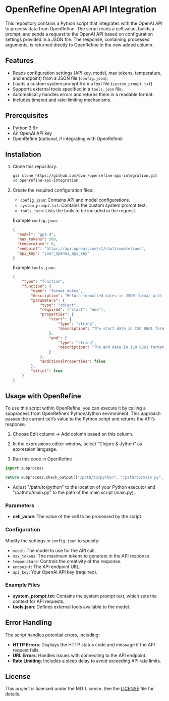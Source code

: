 
# OpenRefine OpenAI API Integration

This repository contains a Python script that integrates with the OpenAI API to process data from OpenRefine. The script reads a cell value, builds a prompt, and sends a request to the OpenAI API based on configuration settings provided in a JSON file. The response, containing processed arguments, is returned diectly to OpenRefine in the new added column. 

## Features

- Reads configuration settings (API key, model, max tokens, temperature, and endpoint) from a JSON file (`config.json`).
- Loads a custom system prompt from a text file (`system_prompt.txt`).
- Supports external tools specified in a `tools.json` file.
- Automatically handles errors and returns them in a readable format.
- Includes timeout and rate-limiting mechanisms.

## Prerequisites

- Python 3.6+
- An OpenAI API key
- OpenRefine (optional, if integrating with OpenRefine)

## Installation

1. Clone this repository:

    ```bash
    git clone https://github.com/dvnr/openrefine-api-integration.git
    cd openrefine-api-integration
    ```
2. Create the required configuration files:

    - `config.json`: Contains API and model configurations.
    - `system_prompt.txt`: Contains the custom system prompt text.
    - `tools.json`: Lists the tools to be included in the request.

    Example `config.json`:

    ```json
    {
      "model": "gpt-4",
      "max_tokens": 500,
      "temperature": 0,
      "endpoint": "https://api.openai.com/v1/chat/completions",
      "api_key": "your_openai_api_key"
    }
    ```

    Example `tools.json`:

    ```json
    {
        "type": "function",
        "function": {
            "name": "format_dates",
            "description": "Return formatted dates in JSON format with 'start' and 'end' following ISO 8601 format.",
            "parameters": {
                "type": "object",
                "required": ["start", "end"],
                "properties": {
                    "start": {
                        "type": "string",
                        "description": "The start date in ISO 8601 format."
                    },
                    "end": {
                        "type": "string",
                        "description": "The end date in ISO 8601 format."
                    }
                },
                "additionalProperties": false
            },
            "strict": true
        }
    }
    ```

## Usage with OpenRefine

To use this script within OpenRefine, you can execute it by calling a subprocess from OpenRefine’s Python/Jython environment. This approach passes the current cell’s value to the Python script and returns the API’s response.

1. Choose Edit column → Add column based on this column.

2. In the expressions editor window, select "Clojure & Jython" as epxression language.

3. Run this code in OpenRefine

```python
import subprocess

return subprocess.check_output(["/path/to/python", "/path/to/main.py", value.encode("utf-8")])
```

- Adjust "/path/to/python" to the location of your Python executor and "/path/to/main.py" to the path of the main script (main.py).

### Parameters

- **cell_value**: The value of the cell to be processed by the script.

### Configuration

Modify the settings in `config.json` to specify:

- `model`: The model to use for the API call.
- `max_tokens`: The maximum tokens to generate in the API response.
- `temperature`: Controls the creativity of the response.
- `endpoint`: The API endpoint URL.
- `api_key`: Your OpenAI API key (required).

### Example Files

- **system_prompt.txt**: Contains the system prompt text, which sets the context for API requests.
- **tools.json**: Defines external tools available to the model.

## Error Handling

The script handles potential errors, including:

- **HTTP Errors**: Displays the HTTP status code and message if the API request fails.
- **URL Errors**: Handles issues with connecting to the API endpoint.
- **Rate Limiting**: Includes a sleep delay to avoid exceeding API rate limits.

## License

This project is licensed under the MIT License. See the [LICENSE](LICENSE) file for details.